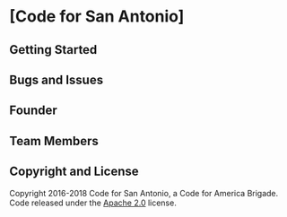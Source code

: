 # [Code for San Antonio]


## Getting Started


## Bugs and Issues


## Founder


## Team Members


## Copyright and License


Copyright 2016-2018 Code for San Antonio, a Code for America Brigade. Code released under the [Apache 2.0](https://github.com/IronSummitMedia/startbootstrap-creative/blob/gh-pages/LICENSE) license.
